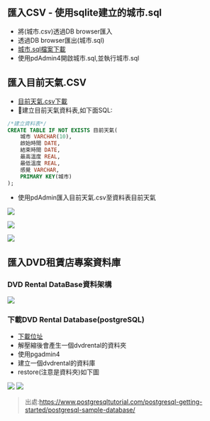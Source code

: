 ## 匯入CSV - 使用sqlite建立的城市.sql
- 將(城市.csv)透過DB browser匯入
- 透過DB browser匯出(城市.sql)
- [城市.sql檔案下載](./其它範例csv/city.sql)
- 使用pdAdmin4開啟城市.sql,並執行城市.sql

## 匯入目前天氣.CSV

- [目前天氣.csv下載](./其它範例csv/目前天氣.sql)
- 建立目前天氣資料表,如下面SQL:

```sql
/*建立資料表*/
CREATE TABLE IF NOT EXISTS 目前天氣(
	城市 VARCHAR(10),
	啟始時間 DATE,
	結束時間 DATE,
	最高溫度 REAL,
	最低溫度 REAL,
	感覺 VARCHAR,
	PRIMARY KEY(城市)
);
```

- 使用pdAdmin匯入目前天氣.csv至資料表目前天氣

![](./images/pic1.png)

![](./images/pic2.png)

![](./images/pic3.png)

## 匯入DVD租賃店專案資料庫

### DVD Rental DataBase資料架構

![](./images/dvd-rental-sample-database-diagram.png)

### 下載DVD Rental Database(postgreSQL)
- [下載位址](./dvd_rental_database/)
- 解壓縮後會產生一個dvdrental的資料夾
- 使用pgadmin4
- 建立一個dvdrental的資料庫
- restore(注意是資料夾)如下圖

![](./images/pic4.png)
![](./images/pic5.png)


> 出處:https://www.postgresqltutorial.com/postgresql-getting-started/postgresql-sample-database/


